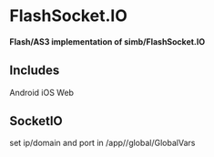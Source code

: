 # FlashSocket.IO
#### Flash/AS3 implementation of simb/FlashSocket.IO


## Includes 
Android
iOS
Web

## SocketIO
set ip/domain and port in /app/<os-version>/global/GlobalVars